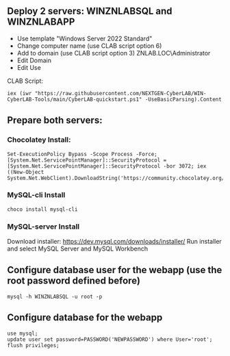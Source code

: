 ## Deploy 2 servers: WINZNLABSQL and WINZNLABAPP

- Use template "Windows Server 2022 Standard"
- Change computer name (use CLAB script option 6)
- Add to domain (use CLAB script option 3)
  ZNLAB.LOC\Administrator
- Edit Domain
- Edit Use

CLAB Script:
```
iex (iwr "https://raw.githubusercontent.com/NEXTGEN-CyberLAB/WIN-CyberLAB-Tools/main/CyberLAB-quickstart.ps1" -UseBasicParsing).Content

```
## Prepare both servers:

### Chocolatey Install:
```
Set-ExecutionPolicy Bypass -Scope Process -Force; [System.Net.ServicePointManager]::SecurityProtocol = [System.Net.ServicePointManager]::SecurityProtocol -bor 3072; iex ((New-Object System.Net.WebClient).DownloadString('https://community.chocolatey.org/install.ps1'))
```

### MySQL-cli Install
```
choco install mysql-cli
```

### MySQL-server Install

Download installer:
https://dev.mysql.com/downloads/installer/
Run installer and select MySQL Server and MySQL Workbench

## Configure database user for the webapp (use the root password defined before)
```
mysql -h WINZNLABSQL -u root -p
```

## Configure database for the webapp
```
use mysql;
update user set password=PASSWORD('NEWPASSWORD') where User='root';
flush privileges;
```

